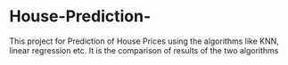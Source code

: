# House-Prediction-
This project for Prediction of House Prices using the algorithms like KNN, linear regression etc. It is the comparison of results of the two algorithms 
